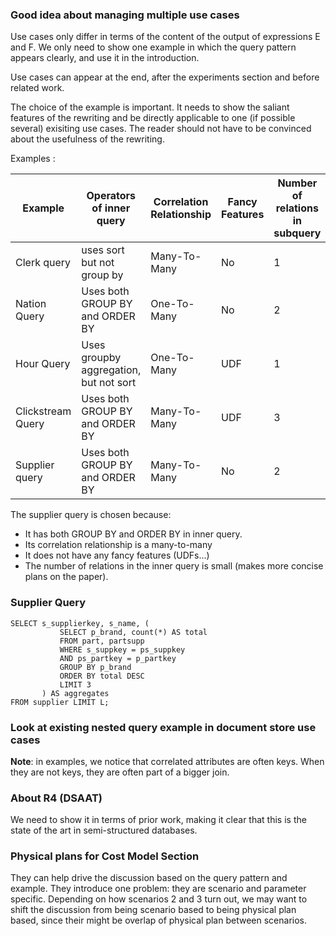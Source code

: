 ### Good idea about managing multiple use cases

Use cases only differ in terms of the content of the output of expressions E and F. We only need to show one example in which the query pattern appears clearly, and use it in the introduction.

Use cases can appear at the end, after the experiments section and before related work.

The choice of the example is important. It needs to show the saliant features of the rewriting and be directly applicable to one (if possible several) exisiting use cases. The reader should not have to be convinced about the usefulness of the rewriting.

Examples :

| Example           | Operators of inner query               | Correlation Relationship | Fancy Features | Number of relations in subquery |
|-------------------|----------------------------------------|--------------------------|----------------|---------------------------------|
| Clerk query       | uses sort but not group by             | Many-To-Many             | No             | 1                               |
| Nation Query      | Uses both GROUP BY and ORDER BY        | One-To-Many              | No             | 2                               |
| Hour Query        | Uses groupby aggregation, but not sort | One-To-Many              | UDF            | 1                               |
| Clickstream Query | Uses both GROUP BY and ORDER BY        | Many-To-Many             | UDF            | 3                               |
| Supplier query    | Uses both GROUP BY and ORDER BY        | Many-To-Many             | No             | 2                               |

The supplier query is chosen because:

 - It has both GROUP BY and ORDER BY in inner query.
 - Its correlation relationship is a many-to-many
 - It does not have any fancy features (UDFs...)
 - The number of relations in the inner query is small (makes more concise plans on the paper).

### Supplier Query

```
SELECT s_supplierkey, s_name, (           SELECT p_brand, count(*) AS total           FROM part, partsupp           WHERE s_suppkey = ps_suppkey
           AND ps_partkey = p_partkey           GROUP BY p_brand           ORDER BY total DESC           LIMIT 3       ) AS aggregatesFROM supplier LIMIT L;
```

### Look at existing nested query example in document store use cases

**Note**: in examples, we notice that correlated attributes are often keys. When they are not keys, they are often part of a bigger join.

### About R4 (DSAAT)

We need to show it in terms of prior work, making it clear that this is the state of the art in semi-structured databases.

### Physical plans for Cost Model Section

They can help drive the discussion based on the query pattern and example. They introduce one problem: they are scenario and parameter specific. Depending on how scenarios 2 and 3 turn out, we may want to shift the discussion from being scenario based to being physical plan based, since their might be overlap of physical plan between scenarios.